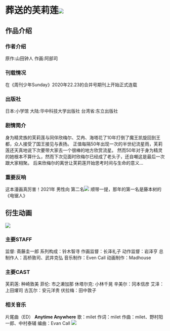 ﻿# 葬送的芙莉莲![](/imgs/2023-11-26/b5QtT5nYa30k9rQK.png)
## 作品介绍
### 作者介绍
原作:山田钟人
作画:阿部司

### 刊载情况
在《周刊少年Sunday》2020年22.23的合并号期刊上开始正式连载
### 出版社
日本:小学馆
大陆:华中科技大学出版社
台湾省:东立出版社
### 剧情简介
身为精灵族的芙莉莲与同伴欣梅尔、艾冉、海塔花了10年打倒了魔王凯旋回到王都，众人接受了国王接见与表扬。 正值每隔50年出现一次的半世纪流星雨，芙莉莲还天真地说下次要带大家去一个很棒的地方欣赏流星。 然而50年对于身为精灵的她根本不算什么，然而下次见面时欣梅尔已经成了老头子，还自嘲这是最后一次跟大家相聚。 后来欣梅尔的离世让芙莉莲开始思考时间与生命的意义...
### 重要反响
这本漫画真厉害！2021年 男性向 第二名![](http://p8.itc.cn/images01/20201211/e01fd94a5e6245b49bb6ee549ba23f51.jpeg)
顺带一提，那年的第一名是藤本树的《电锯人》
## 衍生动画


![](/imgs/2023-11-26/mA81J5YTz8ysNQqu.png)
### 主要STAFF
监督:  斋藤圭一郎
系列构成：铃木智寻
作画监督：长泽礼子
动作监督：岩泽亨
总制作人：高桥敦司、武井克弘
音乐制作：Even Call
动画制作：Madhouse
### 主要CAST
芙莉莲: 种崎敦美
菲伦: 市之濑加那
休塔尔克:  小林千晃 
辛美尔：冈本信彦
艾泽：上田燿司
古瓦尔：安元洋贵
伏拉梅：田中敦子
### 相关音乐
片尾曲（ED）
**Anytime Anywhere**
歌：milet
作词：milet
作曲：milet、野村阳一郎、中村泰辅
编曲：Evan Call
![](/imgs/2023-11-26/1yjifVytLtaX5AIo.jpeg)

